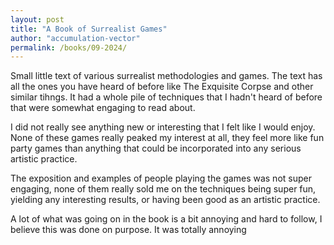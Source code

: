 ```yaml
---
layout: post
title: "A Book of Surrealist Games"
author: "accumulation-vector"
permalink: /books/09-2024/
---
```


Small little text of various surrealist methodologies and games. The text has all the ones you have heard of before like The Exquisite Corpse and other similar tihngs. It had a whole pile of techniques that I hadn't heard of before that were somewhat engaging to read about.

I did not really see anything new or interesting that I felt like I would enjoy. None of these games really peaked my interest at all, they feel more like fun party games than anything that could be incorporated into any serious artistic practice.

The exposition and examples of people playing the games was not super engaging, none of them really sold me on the techniques being super fun, yielding any interesting results, or having been good as an artistic practice.

A lot of what was going on in the book is a bit annoying and hard to follow, I believe this was done on purpose. It was totally annoying 
